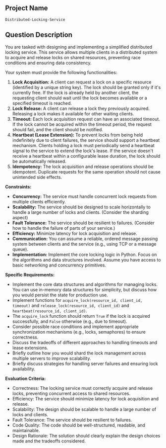 ## Project Name

```
Distributed-Locking-Service
```

## Question Description

You are tasked with designing and implementing a simplified distributed locking service. This service allows multiple clients in a distributed system to acquire and release locks on shared resources, preventing race conditions and ensuring data consistency.

Your system must provide the following functionalities:

1.  **Lock Acquisition:** A client can request a lock on a specific resource (identified by a unique string key). The lock should be granted only if it's currently free. If the lock is already held by another client, the requesting client should wait until the lock becomes available or a specified timeout is reached.
2.  **Lock Release:** A client can release a lock they previously acquired. Releasing a lock makes it available for other waiting clients.
3.  **Timeout:** Each lock acquisition request can have an associated timeout. If the lock cannot be acquired within the timeout period, the request should fail, and the client should be notified.
4.  **Heartbeat (Lease Extension):** To prevent locks from being held indefinitely due to client failures, the service should support a heartbeat mechanism. Clients holding a lock must periodically send a heartbeat signal to the service to extend the lock's lease. If the service doesn't receive a heartbeat within a configurable lease duration, the lock should be automatically released.
5.  **Idempotency:** The lock acquisition and release operations should be idempotent.  Duplicate requests for the same operation should not cause unintended side effects.

**Constraints:**

*   **Concurrency:** The service must handle concurrent lock requests from multiple clients efficiently.
*   **Scalability:** The service should be designed to scale horizontally to handle a large number of locks and clients. (Consider the sharding aspect)
*   **Fault Tolerance:** The service should be resilient to failures. (Consider how to handle the failure of parts of your service.)
*   **Efficiency:** Minimize latency for lock acquisition and release.
*   **Communication:** You can assume a reliable, ordered message passing system between clients and the service (e.g., using TCP or a message queue).
*   **Implementation:** Implement the core locking logic in Python. Focus on the algorithms and data structures involved.  Assume you have access to basic networking and concurrency primitives.

**Specific Requirements:**

*   Implement the core data structures and algorithms for managing locks. You can use in-memory data structures for simplicity, but discuss how you would persist the state for production use.
*   Implement functions for `acquire_lock(resource_id, client_id, timeout)` and `release_lock(resource_id, client_id)` and `heartbeat(resource_id, client_id)`.
*   The `acquire_lock` function should return `True` if the lock is acquired successfully, and `False` otherwise (e.g., due to timeout).
*   Consider possible race conditions and implement appropriate synchronization mechanisms (e.g., locks, semaphores) to ensure correctness.
*   Discuss the tradeoffs of different approaches to handling timeouts and lease extensions.
*   Briefly outline how you would shard the lock management across multiple servers to improve scalability.
*   Briefly discuss strategies for handling server failures and ensuring lock availability.

**Evaluation Criteria:**

*   Correctness: The locking service must correctly acquire and release locks, preventing concurrent access to shared resources.
*   Efficiency: The service should minimize latency for lock acquisition and release.
*   Scalability: The design should be scalable to handle a large number of locks and clients.
*   Fault Tolerance: The service should be resilient to failures.
*   Code Quality: The code should be well-structured, readable, and maintainable.
*   Design Rationale: The solution should clearly explain the design choices made and the tradeoffs considered.
